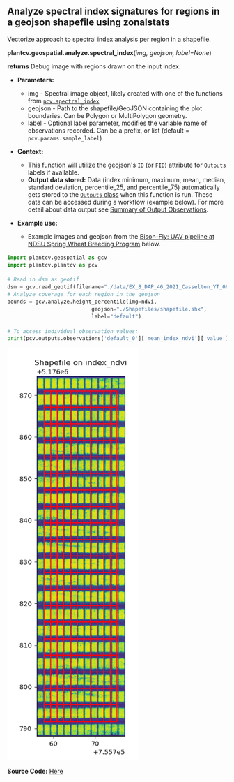 ## Analyze spectral index signatures for regions in a geojson shapefile using zonalstats

Vectorize approach to spectral index analysis per region in a shapefile.

**plantcv.geospatial.analyze.spectral_index**(*img, geojson, label=None*)

**returns** Debug image with regions drawn on the input index.

- **Parameters:**
    - img - Spectral image object, likely created with one of the functions from [`pcv.spectral_index`](https://plantcv.readthedocs.io/en/latest/spectral_index/)
    - geojson - Path to the shapefile/GeoJSON containing the plot boundaries. Can be Polygon or MultiPolygon geometry.
    - label - Optional label parameter, modifies the variable name of observations recorded. Can be a prefix, or list (default = `pcv.params.sample_label`)

- **Context:**
    - This function will utilize the geojson's `ID` (or `FID`) attribute for `Outputs` labels if available. 
    - **Output data stored:** Data (index minimum, maximum, mean, median, standard deviation, percentile_25, and percentile_75) automatically gets stored to the [`Outputs` class](https://plantcv.readthedocs.io/en/stable/outputs/#class-outputs) when this function is run. These data can be accessed during a workflow (example below). For more detail about data output see [Summary of Output Observations](https://plantcv.readthedocs.io/en/stable/output_measurements/).

- **Example use:**
    - Example images and geojson from the [Bison-Fly: UAV pipeline at NDSU Spring Wheat Breeding Program](https://github.com/filipematias23/Bison-Fly) below. 

```python
import plantcv.geospatial as gcv
import plantcv.plantcv as pcv

# Read in dsm as geotif
dsm = gcv.read_geotif(filename="./data/EX_8_DAP_46_2021_Casselton_YT_06-22_5band.tif", bands=[0])
# Analyze coverage for each region in the geojson
bounds = gcv.analyze.height_percentile(img=ndvi,
                           geojson="./Shapefiles/shapefile.shx",
                           label="default")

# To access individual observation values:
print(pcv.outputs.observations['default_0']['mean_index_ndvi']['value'])

```
![Screenshot](documentation_images/analyze_spectral_index.png)

**Source Code:** [Here](https://github.com/danforthcenter/plantcv-geospatial/blob/main/plantcv/geospatial/analyze/spectral.py)
